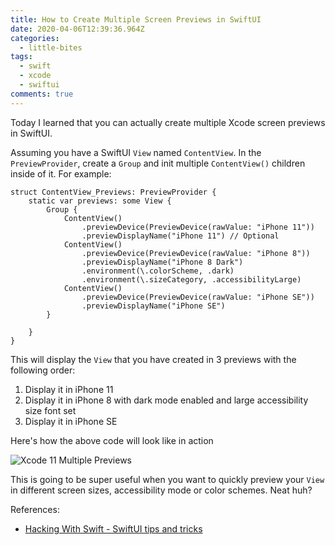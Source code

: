 ```yaml
---
title: How to Create Multiple Screen Previews in SwiftUI
date: 2020-04-06T12:39:36.964Z
categories:
  - little-bites
tags:
  - swift
  - xcode
  - swiftui
comments: true
---
```

Today I learned that you can actually create multiple Xcode screen previews in SwiftUI.

Assuming you have a SwiftUI `View` named `ContentView`. In the `PreviewProvider`, create a `Group` and init multiple `ContentView()` children inside of it. For example:

```
struct ContentView_Previews: PreviewProvider {
    static var previews: some View {
        Group {
            ContentView()
                .previewDevice(PreviewDevice(rawValue: "iPhone 11"))
                .previewDisplayName("iPhone 11") // Optional
            ContentView()
                .previewDevice(PreviewDevice(rawValue: "iPhone 8"))
                .previewDisplayName("iPhone 8 Dark")
                .environment(\.colorScheme, .dark)
                .environment(\.sizeCategory, .accessibilityLarge)
            ContentView()
                .previewDevice(PreviewDevice(rawValue: "iPhone SE"))
                .previewDisplayName("iPhone SE")
        }

    }
}
```

This will display the `View` that you have created in 3 previews with the following order:

1. Display it in iPhone 11
2. Display it in iPhone 8 with dark mode enabled and large accessibility size font set
3. Display it in iPhone SE

Here's how the above code will look like in action

![Xcode 11 Multiple Previews](/images/uploads/preview.gif)

This is going to be super useful when you want to quickly preview your `View` in different screen sizes, accessibility mode or color schemes. Neat huh?

References:
- [Hacking With Swift - SwiftUI tips and tricks](https://www.hackingwithswift.com/quick-start/swiftui/swiftui-tips-and-tricks)